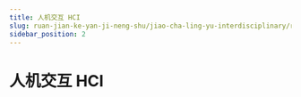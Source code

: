 ```yaml
---
title: 人机交互 HCI
slug: ruan-jian-ke-yan-ji-neng-shu/jiao-cha-ling-yu-interdisciplinary/ren-ji-jiao-hu-hci/ren-ji-jiao-hu-hci
sidebar_position: 2
---
```


# 人机交互 HCI


